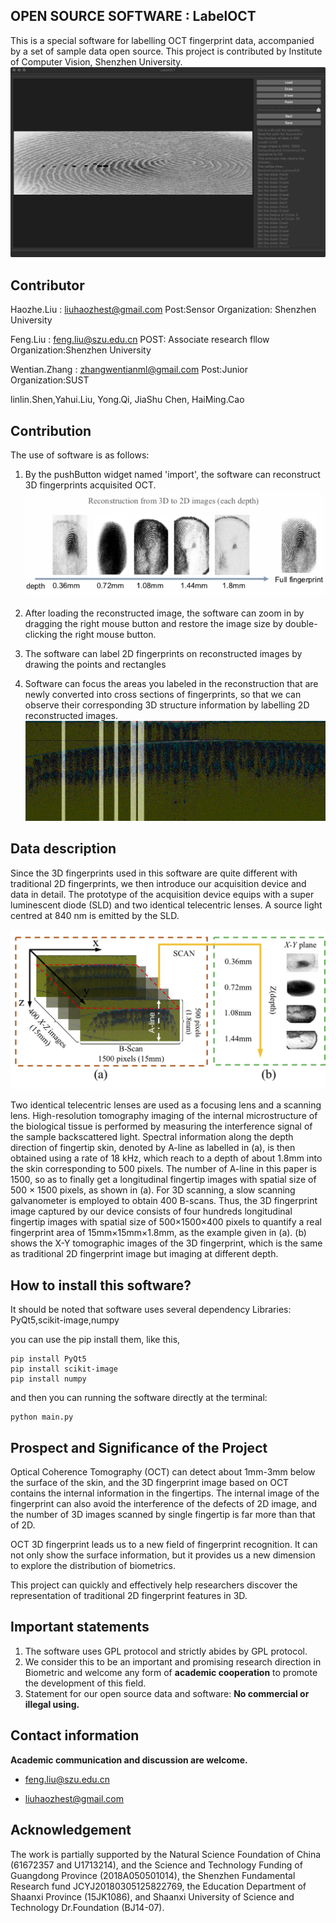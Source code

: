 OPEN SOURCE SOFTWARE : LabelOCT
---
This is a special software for labelling OCT fingerprint data, accompanied by a set of sample data open source.
This project is contributed by Institute of Computer Vision, Shenzhen University.
![](./app.png)

## Contributor

Haozhe.Liu : liuhaozhest@gmail.com Post:Sensor Organization: Shenzhen University

Feng.Liu : feng.liu@szu.edu.cn POST: Associate research fllow Organization:Shenzhen University

Wentian.Zhang : zhangwentianml@gmail.com Post:Junior Organization:SUST

linlin.Shen,Yahui.Liu, Yong.Qi, JiaShu Chen, HaiMing.Cao

## Contribution

The use of software is as follows:

1. By the pushButton widget named 'import', the software can reconstruct 3D fingerprints acquisited OCT.
![](./data.png)

2. After loading the reconstructed image, the software can zoom in by dragging the right mouse button and restore the image size by double-clicking the right mouse button.

3. The software can label 2D fingerprints on reconstructed images by drawing the points and rectangles

4. Software can focus the areas you labeled in the reconstruction that are newly converted into cross sections of fingerprints, so that we can observe their corresponding 3D structure information by labelling 2D reconstructed images.
![](./_view_220.png)

## Data description
Since the 3D fingerprints used in this software are quite different with traditional 2D fingerprints,
we then introduce our acquisition device and data in detail.
The prototype of the acquisition device equips with a super luminescent diode (SLD) and two identical telecentric lenses.
A source light centred at 840 nm is emitted by the SLD.

![](./data_describe.png)

Two identical telecentric lenses are used as a focusing lens and a scanning lens.
High-resolution tomography imaging of the internal microstructure of the biological tissue is performed by measuring the interference signal of the sample backscattered light.
Spectral information along the depth direction of fingertip skin, denoted by A-line as labelled in (a), is then obtained using a rate of 18 kHz,
which reach to a depth of about 1.8mm into the skin corresponding to 500 pixels.
The number of A-line in this paper is 1500,
so as to finally get a longitudinal fingertip images with spatial size of 500 × 1500 pixels, as shown in (a).
For 3D scanning, a slow scanning galvanometer is employed to obtain 400 B-scans.
Thus, the 3D fingerprint image captured by our device consists of four hundreds longitudinal fingertip images with spatial size of 500×1500×400 pixels to quantify a real fingerprint area of 15mm×15mm×1.8mm, as the example given in (a).
(b) shows the X-Y tomographic images of the 3D fingerprint, which is the same as traditional 2D fingerprint image but imaging at different depth.

## How to install this software?
It should be noted that software uses several dependency Libraries: PyQt5,scikit-image,numpy

you can use the pip install them, like this,
```shell
pip install PyQt5
pip install scikit-image
pip install numpy
```
and then you can running the software directly at the terminal:

```shell
python main.py
```

## Prospect and Significance of the Project

Optical Coherence Tomography (OCT) can detect about 1mm-3mm below the surface of the skin, and the 3D fingerprint image based on OCT contains the internal information in the fingertips. The internal image of the fingerprint can also avoid the interference of the defects of 2D image, and the number of 3D images scanned by single fingertip is far more than that of 2D.

OCT 3D fingerprint leads us to a new field of fingerprint recognition. It can not only show the surface information, but it provides us a new dimension to explore the distribution of biometrics.

This project can quickly and effectively help researchers discover the representation of traditional 2D fingerprint features in 3D.

## Important statements
1. The software uses GPL protocol and strictly abides by GPL protocol.
2. We consider this to be an important and promising research direction in Biometric and welcome any form of **academic cooperation** to promote the development of this field.
3. Statement for our open source data and software: **No commercial or illegal using.**

## Contact information
**Academic communication and discussion are welcome.**

- feng.liu@szu.edu.cn

- liuhaozhest@gmail.com

## Acknowledgement
The work is partially supported by the Natural Science Foundation of China (61672357 and U1713214), and the Science and Technology Funding of Guangdong Province (2018A050501014), the Shenzhen Fundamental Research fund JCYJ20180305125822769, the Education Department of Shaanxi Province (15JK1086), and Shaanxi University of Science and Technology Dr.Foundation (BJ14-07).
